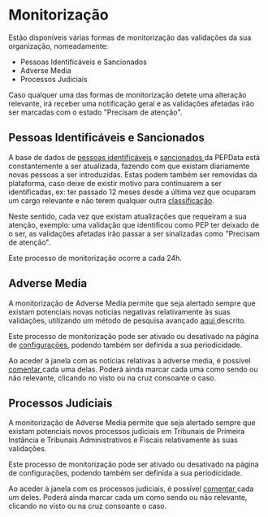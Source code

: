 # Monitorização

Estão disponíveis várias formas de monitorização das validações da sua organização, nomeadamente:

* Pessoas Identificáveis e Sancionados
* Adverse Media
* Processos Judiciais

Caso qualquer uma das formas de monitorização detete uma alteração relevante, irá receber uma notificação geral e as validações afetadas irão ser marcadas com o estado "Precisam de atenção".

## Pessoas Identificáveis e Sancionados

A base de dados de [pessoas identificáveis](../../glossario/glossario-aplicacao.md#pessoa-identificavel) e [sancionados ](../../glossario/glossario-aplicacao.md#sancionado)da PEPData está constantemente a ser atualizada, fazendo com que existam diariamente novas pessoas a ser introduzidas. Estas podem também ser removidas da plataforma, caso deixe de existir motivo para continuarem a ser identificadas, ex: ter passado 12 meses desde a última vez que ocuparam um cargo relevante e não terem qualquer outra [classificação](../../glossario/glossario-aplicacao.md#classificacao).

Neste sentido, cada vez que existam atualizações que requeiram a sua atenção, exemplo: uma validação que identificou como PEP ter deixado de o ser, as validações afetadas irão passar a ser sinalizadas como "Precisam de atenção".

Este processo de monitorização ocorre a cada 24h.

## Adverse Media

A monitorização de Adverse Media permite que seja alertado sempre que existam potenciais novas notícias negativas relativamente às suas validações, utilizando um método de pesquisa avançado [aqui ](../pesquisar/adverse-media.md)descrito.

Este processo de monitorização pode ser ativado ou desativado na página de [configurações](../configuracoes/), podendo também ser definida a sua periodicidade.

Ao aceder à janela com as notícias relativas à adverse media, é possível [comentar ](comentarios.md)cada uma delas. Poderá ainda marcar cada uma como sendo ou não relevante, clicando no visto ou na cruz consoante o caso.

## Processos Judiciais

A monitorização de Adverse Media permite que seja alertado sempre que existam potenciais novos processos judiciais em Tribunais de Primeira Instância e Tribunais Administrativos e Fiscais relativamente às suas validações.

Este processo de monitorização pode ser ativado ou desativado na página de configurações, podendo também ser definida a sua periodicidade.

Ao aceder à janela com os processos judiciais, é possível [comentar ](comentarios.md)cada um deles. Poderá ainda marcar cada um como sendo ou não relevante, clicando no visto ou na cruz consoante o caso.

